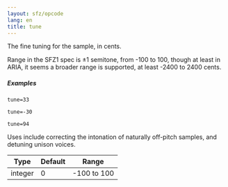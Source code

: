 ```yaml
---
layout: sfz/opcode
lang: en
title: tune
---
```

The fine tuning for the sample, in cents.

Range in the SFZ1 spec is ±1 semitone, from -100 to 100, though at least in ARIA,
it seems a broader range is supported, at least -2400 to 2400 cents.

##### Examples

```
tune=33

tune=-30

tune=94
```

Uses include correcting the intonation of naturally off-pitch samples, and
detuning unison voices.

| Type    | Default | Range       |
| ---     | ---     | ---         |
| integer | 0       | -100 to 100 |
